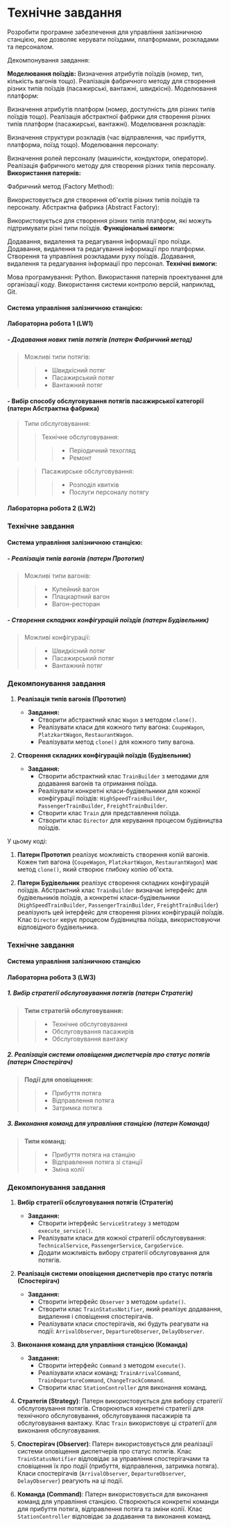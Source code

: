 # Технічне завдання
Розробити програмне забезпечення для управління залізничною станцією, яке дозволяє керувати поїздами, платформами, розкладами та персоналом.

Декомпонування завдання:

**Моделювання поїздів:**
Визначення атрибутів поїздів (номер, тип, кількість вагонів тощо).
Реалізація фабричного методу для створення різних типів поїздів (пасажирські, вантажні, швидкісні).
Моделювання платформ:

Визначення атрибутів платформ (номер, доступність для різних типів поїздів тощо).
Реалізація абстрактної фабрики для створення різних типів платформ (пасажирські, вантажні).
Моделювання розкладів:

Визначення структури розкладів (час відправлення, час прибуття, платформа, поїзд тощо).
Моделювання персоналу:

Визначення ролей персоналу (машиністи, кондуктори, оператори).
Реалізація фабричного методу для створення різних типів персоналу.
**Використання патернів:**

Фабричний метод (Factory Method):

Використовується для створення об'єктів різних типів поїздів та персоналу.
Абстрактна фабрика (Abstract Factory):

Використовується для створення різних типів платформ, які можуть підтримувати різні типи поїздів.
**Функціональні вимоги:**

Додавання, видалення та редагування інформації про поїзди.
Додавання, видалення та редагування інформації про платформи.
Створення та управління розкладами руху поїздів.
Додавання, видалення та редагування інформації про персонал.
**Технічні вимоги:**

Мова програмування: Python.
Використання патернів проектування для організації коду.
Використання системи контролю версій, наприклад, Git.

#### **Система управління залізничною станцією:**
#### **Лабораторна робота 1 (LW1)**
 #####  - Додавання нових типів потягів (патерн Фабричний метод)
 >Можливі типи потягів:
>> - Швидкісний потяг
>> - Пасажирський потяг
>> - Вантажний потяг
 #### - Вибір способу обслуговування потягів пасажирської категорії (патерн Абстрактна фабрика)
 
 > Типи обслуговування:
>>Технічне обслуговування:
>>> - Періодичний техогляд
>>> - Ремонт

 >>Пасажирське обслуговування:
>>> - Розподіл квитків
>>> - Послуги персоналу потягу

#### **Лабораторна робота 2 (LW2)**

### Технічне завдання
#### **Система управління залізничною станцією:**

##### - Реалізація типів вагонів (патерн Прототип)
> Можливі типи вагонів:
>> - Купейний вагон
>> - Плацкартний вагон
>> - Вагон-ресторан

##### - Створення складних конфігурацій поїздів (патерн Будівельник)
> Можливі конфігурації:
>> - Швидкісний потяг
>> - Пасажирський потяг
>> - Вантажний потяг

### Декомпонування завдання

1. **Реалізація типів вагонів (Прототип)**
    - **Завдання:**
        - Створити абстрактний клас `Wagon` з методом `clone()`.
        - Реалізувати класи для кожного типу вагона: `CoupeWagon`, `PlatzkartWagon`, `RestaurantWagon`.
        - Реалізувати метод `clone()` для кожного типу вагона.

2. **Створення складних конфігурацій поїздів (Будівельник)**
    - **Завдання:**
        - Створити абстрактний клас `TrainBuilder` з методами для додавання вагонів та отримання поїзда.
        - Реалізувати конкретні класи-будівельники для кожної конфігурації поїздів: `HighSpeedTrainBuilder`, `PassengerTrainBuilder`, `FreightTrainBuilder`.
        - Створити клас `Train` для представлення поїзда.
        - Створити клас `Director` для керування процесом будівництва поїздів.

У цьому коді:

1. **Патерн Прототип** реалізує можливість створення копій вагонів. Кожен тип вагона (`CoupeWagon`, `PlatzkartWagon`, `RestaurantWagon`) має метод `clone()`, який створює глибоку копію об'єкта.

2. **Патерн Будівельник** реалізує створення складних конфігурацій поїздів. Абстрактний клас `TrainBuilder` визначає інтерфейс для будівельників поїздів, а конкретні класи-будівельники (`HighSpeedTrainBuilder`, `PassengerTrainBuilder`, `FreightTrainBuilder`) реалізують цей інтерфейс для створення різних конфігурацій поїздів. Клас `Director` керує процесом будівництва поїзда, використовуючи відповідного будівельника.
### Технічне завдання
#### **Система управління залізничною станцією**

#### Лабораторна робота 3 (LW3)

##### **1. Вибір стратегії обслуговування потягів (патерн Стратегія)**
> **Типи стратегій обслуговування:**
>> - Технічне обслуговування
>> - Обслуговування пасажирів
>> - Обслуговування вантажу

##### **2. Реалізація системи оповіщення диспетчерів про статус потягів (патерн Спостерігач)**
> **Події для оповіщення:**
>> - Прибуття потяга
>> - Відправлення потяга
>> - Затримка потяга

##### **3. Виконання команд для управління станцією (патерн Команда)**
> **Типи команд:**
>> - Прибуття потяга на станцію
>> - Відправлення потяга зі станції
>> - Зміна колії

### Декомпонування завдання

1. **Вибір стратегії обслуговування потягів (Стратегія)**
    - **Завдання:**
        - Створити інтерфейс `ServiceStrategy` з методом `execute_service()`.
        - Реалізувати класи для кожної стратегії обслуговування: `TechnicalService`, `PassengerService`, `CargoService`.
        - Додати можливість вибору стратегії обслуговування для потягів.

2. **Реалізація системи оповіщення диспетчерів про статус потягів (Спостерігач)**
    - **Завдання:**
        - Створити інтерфейс `Observer` з методом `update()`.
        - Створити клас `TrainStatusNotifier`, який реалізує додавання, видалення і сповіщення спостерігачів.
        - Реалізувати класи спостерігачів, які будуть реагувати на події: `ArrivalObserver`, `DepartureObserver`, `DelayObserver`.

3. **Виконання команд для управління станцією (Команда)**
    - **Завдання:**
        - Створити інтерфейс `Command` з методом `execute()`.
        - Реалізувати класи команд: `TrainArrivalCommand`, `TrainDepartureCommand`, `ChangeTrackCommand`.
        - Створити клас `StationController` для виконання команд.

1. **Стратегія (Strategy)**: Патерн використовується для вибору стратегії обслуговування потягів. Створюються конкретні стратегії для технічного обслуговування, обслуговування пасажирів та обслуговування вантажу. Клас `Train` використовує ці стратегії для виконання обслуговування.

2. **Спостерігач (Observer)**: Патерн використовується для реалізації системи оповіщення диспетчерів про статус потягів. Клас `TrainStatusNotifier` відповідає за управління спостерігачами та сповіщення їх про події (прибуття, відправлення, затримка потяга). Класи спостерігачів (`ArrivalObserver`, `DepartureObserver`, `DelayObserver`) реагують на ці події.

3. **Команда (Command)**: Патерн використовується для виконання команд для управління станцією. Створюються конкретні команди для прибуття потяга, відправлення потяга та зміни колії. Клас `StationController` відповідає за додавання та виконання команд.
